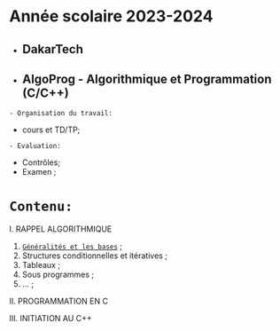 # Année scolaire 2023-2024
 * ##  DakarTech  
 * ##  AlgoProg - Algorithmique et Programmation (C/C++)
 
 ``` - Organisation du travail: ```
 * cours et TD/TP;

``` - Evaluation: ```
 * Contrôles;
 * Examen ;

 # ``` Contenu: ```
I. RAPPEL ALGORITHMIQUE
  1. [`Généralités et les bases`](https://github.com/pape-barro/DakarTech_AlgoProg/blob/main/Basiques.pdf) ;
  8. Structures conditionnelles et itératives ;
  9. Tableaux ;
  10. Sous programmes ;
  11.  ... ;

II.  PROGRAMMATION EN C

III. INITIATION AU C++
